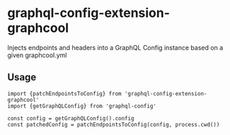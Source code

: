 # graphql-config-extension-graphcool
Injects endpoints and headers into a GraphQL Config instance based on a given graphcool.yml

## Usage
```
import {patchEndpointsToConfig} from 'graphql-config-extension-graphcool'
import {getGraphQLConfig} from 'graphql-config'

const config = getGraphQLConfig().config
const patchedConfig = patchEndpointsToConfig(config, process.cwd())
```
